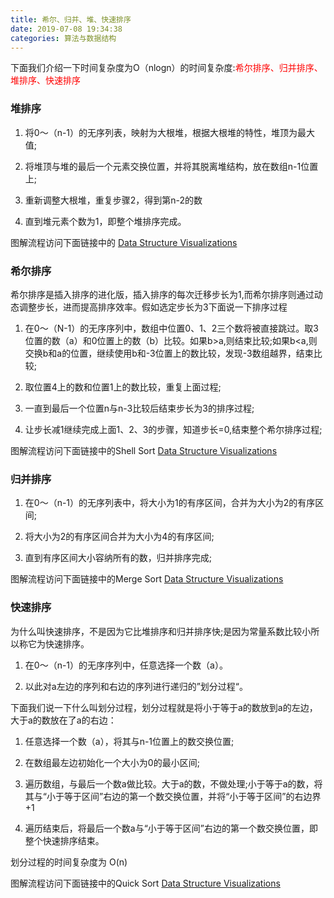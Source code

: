 ```yaml
---
title: 希尔、归并、堆、快速排序
date: 2019-07-08 19:34:38
categories: 算法与数据结构
---
```


下面我们介绍一下时间复杂度为O（nlogn）的时间复杂度:<font color="red">希尔排序、归并排序、堆排序、快速排序</font>

### 堆排序

1. 将0～（n-1）的无序列表，映射为大根堆，根据大根堆的特性，堆顶为最大值;

2. 将堆顶与堆的最后一个元素交换位置，并将其脱离堆结构，放在数组n-1位置上;

3. 重新调整大根堆，重复步骤2，得到第n-2的数

4. 直到堆元素个数为1，即整个堆排序完成。

图解流程访问下面链接中的 [Data Structure Visualizations](https://www.cs.usfca.edu/~galles/visualization/HeapSort.html)

### 希尔排序

希尔排序是插入排序的进化版，插入排序的每次迁移步长为1,而希尔排序则通过动态调整步长，进而提高排序效率。假如选定步长为3下面说一下排序过程

1. 在0～（N-1）的无序序列中，数组中位置0、1、2三个数将被直接跳过。取3位置的数（a）和0位置上的数（b）比较。如果b>a,则结束比较;如果b<a,则交换b和a的位置，继续使用b和-3位置上的数比较，发现-3数组越界，结束比较;

2. 取位置4上的数和位置1上的数比较，重复上面过程;

3. 一直到最后一个位置n与n-3比较后结束步长为3的排序过程;

4. 让步长减1继续完成上面1、2、3的步骤，知道步长=0,结束整个希尔排序过程;

图解流程访问下面链接中的Shell Sort [Data Structure Visualizations](https://www.cs.usfca.edu/~galles/visualization/ComparisonSort.html)

### 归并排序

1. 在0～（n-1）的无序列表中，将大小为1的有序区间，合并为大小为2的有序区间;

2. 将大小为2的有序区间合并为大小为4的有序区间;

3. 直到有序区间大小容纳所有的数，归并排序完成;

图解流程访问下面链接中的Merge Sort [Data Structure Visualizations](https://www.cs.usfca.edu/~galles/visualization/ComparisonSort.html)


### 快速排序

为什么叫快速排序，不是因为它比堆排序和归并排序快;是因为常量系数比较小所以称它为快速排序。

1. 在0～（n-1）的无序序列中，任意选择一个数（a）。

2. 以此对a左边的序列和右边的序列进行递归的”划分过程“。

下面我们说一下什么叫划分过程，划分过程就是将小于等于a的数放到a的左边，大于a的数放在了a的右边：

1. 任意选择一个数（a），将其与n-1位置上的数交换位置;

2. 在数组最左边初始化一个大小为0的最小区间;

3. 遍历数组，与最后一个数a做比较。大于a的数，不做处理;小于等于a的数，将其与“小于等于区间”右边的第一个数交换位置，并将“小于等于区间”的右边界+1

4. 遍历结束后，将最后一个数a与“小于等于区间”右边的第一个数交换位置，即整个快速排序结束。

划分过程的时间复杂度为 O(n)

图解流程访问下面链接中的Quick Sort [Data Structure Visualizations](https://www.cs.usfca.edu/~galles/visualization/ComparisonSort.html)








